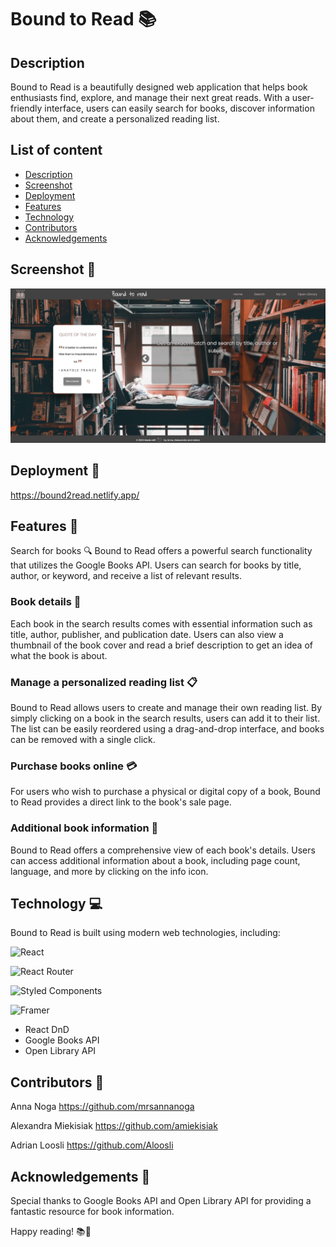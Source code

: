 # Bound to Read 📚

## Description
Bound to Read is a beautifully designed web application that helps book enthusiasts find, explore, and manage their next great reads. With a user-friendly interface, users can easily search for books, discover information about them, and create a personalized reading list.

## List of content
* [Description](#description)
* [Screenshot](#screenshot)
* [Deployment](#deployment)
* [Features](#features)
* [Technology](#technology)
* [Contributors](#contributors)
* [Acknowledgements](#acknowledgements)

## Screenshot 📸
![Bound to Read screenshot](./src/assets/img/screenshot.png)
## Deployment 🚀
https://bound2read.netlify.app/

## Features 🌟
Search for books 🔍
Bound to Read offers a powerful search functionality that utilizes the Google Books API. Users can search for books by title, author, or keyword, and receive a list of relevant results.

### Book details 📖
Each book in the search results comes with essential information such as title, author, publisher, and publication date. Users can also view a thumbnail of the book cover and read a brief description to get an idea of what the book is about.

### Manage a personalized reading list 📋
Bound to Read allows users to create and manage their own reading list. By simply clicking on a book in the search results, users can add it to their list. The list can be easily reordered using a drag-and-drop interface, and books can be removed with a single click.

### Purchase books online 💳
For users who wish to purchase a physical or digital copy of a book, Bound to Read provides a direct link to the book's sale page.

### Additional book information 📕
Bound to Read offers a comprehensive view of each book's details. Users can access additional information about a book, including page count, language, and more by clicking on the info icon.

## Technology 💻
Bound to Read is built using modern web technologies, including:

![React](https://img.shields.io/badge/react-%2320232a.svg?style=for-the-badge&logo=react&logoColor=%2361DAFB)

![React Router](https://img.shields.io/badge/React_Router-CA4245?style=for-the-badge&logo=react-router&logoColor=white)

![Styled Components](https://img.shields.io/badge/styled--components-DB7093?style=for-the-badge&logo=styled-components&logoColor=white)

![Framer](https://img.shields.io/badge/Framer-black?style=for-the-badge&logo=framer&logoColor=blue)

* React DnD
* Google Books API
* Open Library API

## Contributors 🤝
Anna Noga
https://github.com/mrsannanoga

Alexandra Miekisiak
https://github.com/amiekisiak

Adrian Loosli
https://github.com/Aloosli



## Acknowledgements 🙏
Special thanks to Google Books API and Open Library API for providing a fantastic resource for book information.

Happy reading! 📚🎉